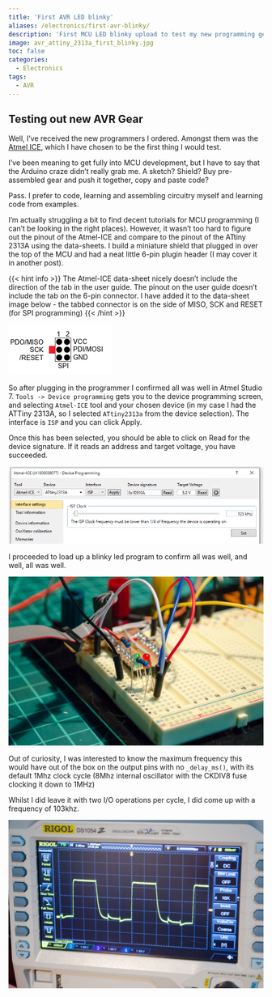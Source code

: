 ```yaml
---
title: 'First AVR LED blinky'
aliases: /electronics/first-avr-blinky/
description: 'First MCU LED blinky upload to test my new programming gear'
image: avr_attiny_2313a_first_blinky.jpg
toc: false
categories:
  - Electronics
tags:
  - AVR
---
```


## Testing out new AVR Gear

Well, I’ve received the new programmers I ordered. Amongst them was the [Atmel ICE][atmelice], which I have chosen to be the first thing I would test.

I’ve been meaning to get fully into MCU development, but I have to say that the Arduino craze didn’t really grab me. A sketch? Shield? Buy pre-assembled gear and push it together, copy and paste code?

Pass. I prefer to code, learning and assembling circuitry myself and learning code from examples.

I’m actually struggling a bit to find decent tutorials for MCU programming (I can’t be looking in the right places). However, it wasn’t too hard to figure out the pinout of the Atmel-ICE and compare to the pinout of the ATtiny 2313A using the data-sheets. I build a miniature shield that plugged in over the top of the MCU and had a neat little 6-pin plugin header (I may cover it in another post).

{{< hint info >}}
The Atmel-ICE data-sheet nicely doesn’t include the direction of the tab in the user guide. The pinout on the user guide doesn’t include the tab on the 6-pin connector. I have added it to the data-sheet image below - the tabbed connector is on the side of MISO, SCK and RESET (for SPI programming)
{{< /hint >}}

![Pinout of Ateml-ICE SPI 6 pin wire clarified with tab connector](atmel_ice_SPI_pinout_clarified.png)

So after plugging in the programmer I confirmed all was well in Atmel Studio 7. `Tools -> Device programming` gets you to the device programming screen, and selecting `Atmel-ICE` tool and your chosen device (in my case I had the ATTiny 2313A, so I selected `ATtiny2313a` from the device selection). The interface is `ISP` and you can click Apply.

Once this has been selected, you should be able to click on Read for the device signature. If it reads an address and target voltage, you have succeeded.

![Atmel Studio 7 Device programming screen confirming Device signature for ATtiny2313a](atmel_studio_check_device_id.png)

I proceeded to load up a blinky led program to confirm all was well, and well, all was well.

![ATtiny 2313A dual-led blinking circuit](avr_attiny_2313a_first_blinky.jpg)

Out of curiosity, I was interested to know the maximum frequency this would have out of the box on the output pins with no `_delay_ms()`, with its default 1Mhz clock cycle (8Mhz internal oscillator with the CKDIV8 fuse clocking it down to 1MHz)

Whilst I did leave it with two I/O operations per cycle, I did come up with a frequency of 103khz.

![DS1054z showing 103khz for AVR blinking circuit](avr_stock_max_freq_103khz.jpg)

[atmelice]: http://www.atmel.com/tools/atatmel-ice.aspx

